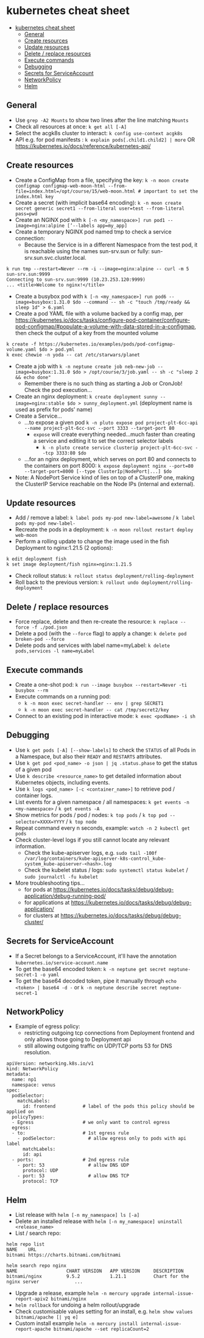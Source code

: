 # kubernetes cheat sheet

<!-- TOC -->
* [kubernetes cheat sheet](#kubernetes-cheat-sheet)
  * [General](#general)
  * [Create resources](#create-resources)
  * [Update resources](#update-resources)
  * [Delete / replace resources](#delete--replace-resources)
  * [Execute commands](#execute-commands)
  * [Debugging](#debugging)
  * [Secrets for ServiceAccount](#secrets-for-serviceaccount)
  * [NetworkPolicy](#networkpolicy)
  * [Helm](#helm)
<!-- TOC -->

[//]: # (## Linux)
[//]: # ()
[//]: # (- In vi / vim, to indent multiple lines:)
[//]: # (  - set the shiftwidth using :set shiftwidth=2)
[//]: # (  - mark multiple lines using **Shift v** and the up/down keys)
[//]: # (  - press `>` or `<`)
[//]: # (  - repeat / cancel the action using `.` / `u`)

## General

- Use `grep -A2 Mounts` to show two lines after the line matching `Mounts`
- Check all resources at once: `k get all [-A]`
- Select the acgk8s cluster to interact: `k config use-context acgk8s`
- API e.g. for pod manifests : `k explain pods[.child1.child2] | more` OR https://kubernetes.io/docs/reference/kubernetes-api/

## Create resources

- Create a ConfigMap from a file, specifying the key: `k -n moon create configmap configmap-web-moon-html --from-file=index.html=/opt/course/15/web-moon.html # important to set the index.html key`
- Create a secret (with implicit base64 encoding): `k -n moon create secret generic secret1 --from-literal user=test --from-literal pass=pwd`
- Create an NGINX pod with `k [-n <my_namespace>] run pod1 --image=nginx:alpine [’--labels app=my_app]`
- Create a temporary NGINX pod named tmp to check a service connection:
  - Because the Service is in a different Namespace from the test pod, it is reachable using the names sun-srv.sun or fully: sun-srv.sun.svc.cluster.local.
```
k run tmp --restart=Never --rm -i --image=nginx:alpine -- curl -m 5 sun-srv.sun:9999
Connecting to sun-srv.sun:9999 (10.23.253.120:9999)
... <title>Welcome to nginx!</title>
```
- Create a busybox pod with `k [-n <my_namespace>] run pod6 --image=busybox:1.31.0 $do --command -- sh -c "touch /tmp/ready && sleep 1d" > 6.yaml`
- Create a pod YAML file with a volume backed by a config map, per https://kubernetes.io/docs/tasks/configure-pod-container/configure-pod-configmap/#populate-a-volume-with-data-stored-in-a-configmap, then check the output of a key from the mounted volume
```
k create -f https://kubernetes.io/examples/pods/pod-configmap-volume.yaml $do > pod.yml
k exec chewie -n yoda -- cat /etc/starwars/planet
```
- Create a job with `k -n neptune create job neb-new-job --image=busybox:1.31.0 $do > /opt/course/3/job.yaml -- sh -c "sleep 2 && echo done"`
  - Remember there is no such thing as starting a Job or CronJob! Check the pod execution...
- Create an nginx deployment: `k create deployment sunny --image=nginx:stable $do > sunny_deployment.yml` (deployment name is used as prefix for pods' name)
- Create a Service...
  - ...to expose a given pod `k -n pluto expose pod project-plt-6cc-api --name project-plt-6cc-svc --port 3333 --target-port 80`
    - `expose` will create everything needed...much faster than creating a service and editing it to set the correct selector labels 
      - `k -n pluto create service clusterip project-plt-6cc-svc --tcp 3333:80 $do`
  - ...for an nginx deployment, which serves on port 80 and connects to the containers on port 8000: `k expose deployment nginx --port=80 --target-port=8000 [--type ClusterIp|NodePort|...] $do`
- Note: A NodePort Service kind of lies on top of a ClusterIP one, making the ClusterIP Service reachable on the Node IPs (internal and external).

## Update resources

- Add / remove a label: `k label pods my-pod new-label=awesome` / `k label pods my-pod new-label-`
- Recreate the pods in a deployment: `k -n moon rollout restart deploy web-moon`
- Perform a rolling update to change the image used in the fish Deployment to nginx:1.21.5 (2 options):
```
k edit deployment fish
k set image deployment/fish nginx=nginx:1.21.5
```
- Check rollout status: `k rollout status deployment/rolling-deployment`
- Roll back to the previous version: `k rollout undo deployment/rolling-deployment`

## Delete / replace resources
- Force replace, delete and then re-create the resource: `k replace --force -f ./pod.json`
- Delete a pod (with the `--force` flag) to apply a change: `k delete pod broken-pod --force`
- Delete pods and services with label name=myLabel: `k delete pods,services -l name=myLabel`

## Execute commands

- Create a one-shot pod: `k run --image busybox --restart=Never -ti busybox --rm`
- Execute commands on a running pod:
  - `k -n moon exec secret-handler -- env | grep SECRET1`
  - `k -n moon exec secret-handler -- cat /tmp/secret2/key`
- Connect to an existing pod in interactive mode: `k exec <podName> -i sh`

## Debugging

- Use `k get pods [-A] [--show-labels]` to check the `STATUS` of all Pods in a Namespace, but also their `READY` and `RESTARTS` attributes.
- Use `k get pod <pod_name> -o json | jq .status.phase` to get the status of a given pod
- Use `k describe <resource_name>` to get detailed information about Kubernetes objects, including events.
- Use `k logs <pod_name> [-c <container_name>]` to retrieve pod / container logs.
- List events for a given namespace / all namespaces: `k get events -n <my-namespace>` / `k get events -A` 
- Show metrics for pods / pod / nodes: `k top pods` / `k top pod --selector=XXXX=YYYY` / `k top node`
- Repeat command every n seconds, example: `watch -n 2 kubectl get pods`
- Check cluster-level logs if you still cannot locate any relevant information.
  - Check the kube-apiserver logs, e.g.
    `sudo tail -100f /var/log/containers/kube-apiserver-k8s-control_kube-system_kube-apiserver-<hash>.log`
  - Check the kubelet status / logs: `sudo systemctl status kubelet` / `sudo journalctl -fu kubelet`
- More troubleshooting tips...
  - for pods at https://kubernetes.io/docs/tasks/debug/debug-application/debug-running-pod/
  - for applications at https://kubernetes.io/docs/tasks/debug/debug-application/
  - for clusters at https://kubernetes.io/docs/tasks/debug/debug-cluster/

[//]: # (## YAML templates)
[//]: # ()
[//]: # (- Search YAML templates)
[//]: # (  - in documentation web pages with `kind: <resource_name>`)
[//]: # (  - on disk with `grep -r <search> [directory]`)
[//]: # (- Pod: [Tasks]&#40;https://kubernetes.io/docs/tasks/&#41; > [Configure Pods and Containers]&#40;https://kubernetes.io/docs/tasks/configure-pod-container/&#41;, copy file URL then `wget <file_url>`and modify... )
[//]: # (- Deployment)
[//]: # (- ConfiMap)
[//]: # (- Secret)
[//]: # (- Service)

## Secrets for ServiceAccount

- If a Secret belongs to a ServiceAccount, it'll have the annotation `kubernetes.io/service-account.name`
- To get the base64 encoded token: `k -n neptune get secret neptune-secret-1 -o yaml`
- To get the base64 decoded token, pipe it manually through `echo <token> | base64 -d -` or `k -n neptune describe secret neptune-secret-1`

## NetworkPolicy

- Example of egress policy:
  - restricting outgoing tcp connections from Deployment frontend and only allows those going to Deployment api
  - still allowing outgoing traffic on UDP/TCP ports 53 for DNS resolution.
 
```
apiVersion: networking.k8s.io/v1
kind: NetworkPolicy
metadata:
  name: np1
  namespace: venus
spec:
  podSelector:
    matchLabels:
      id: frontend          # label of the pods this policy should be applied on
  policyTypes:
  - Egress                  # we only want to control egress
  egress:
  - to:                     # 1st egress rule
    - podSelector:            # allow egress only to pods with api label
      matchLabels:
      id: api
  - ports:                  # 2nd egress rule
    - port: 53                # allow DNS UDP
      protocol: UDP
    - port: 53                # allow DNS TCP
      protocol: TCP
```

## Helm

- List release with `helm [-n my_namespace] ls [-a]`
- Delete an installed release with `helm [-n my_namespace] uninstall <release_name>`
- List / search repo:
```
helm repo list
NAME    URL                               
bitnami https://charts.bitnami.com/bitnami

helm search repo nginx
NAME                  CHART VERSION   APP VERSION     DESCRIPTION          
bitnami/nginx         9.5.2           1.21.1          Chart for the nginx server             ...
```
- Upgrade a release, example `helm -n mercury upgrade internal-issue-report-apiv2 bitnami/nginx`
- `helm rollback` for undoing a helm rollout/upgrade
- Check customisable values setting for an install, e.g. `helm show values bitnami/apache [| yq e]`
- Custom install example `helm -n mercury install internal-issue-report-apache bitnami/apache --set replicaCount=2`

[//]: # (## References)
[//]: # (- https://kubernetes.io/docs/reference/k/cheatsheet/)
[//]: # (- https://github.com/dennyzhang/cheatsheet-kubernetes-A4)
[//]: # (- https://codefresh.io/blog/kubernetes-cheat-sheet/)
[//]: # (- https://intellipaat.com/blog/tutorial/devops-tutorial/kubernetes-cheat-sheet/)